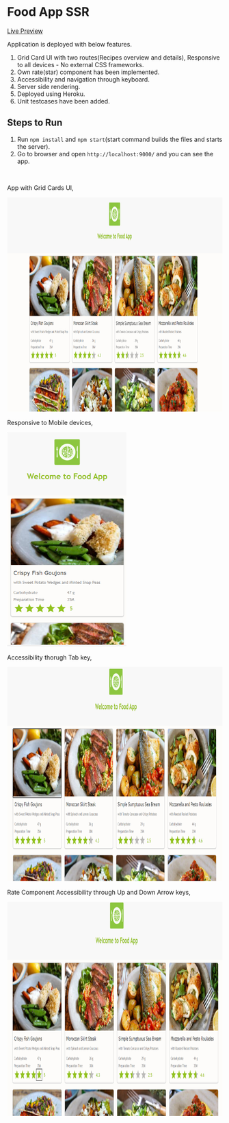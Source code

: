# Food App SSR

[Live Preview](https://polar-forest-31403.herokuapp.com/)

Application is deployed with below features.
  
  1. Grid Card UI with two routes(Recipes overview and details), Responsive to all devices - No external CSS frameworks.
  2. Own rate(star) component has been implemented.
  3. Accessibility and navigation through keyboard.
  4. Server side rendering.
  5. Deployed using Heroku.
  6. Unit testcases have been added.

## Steps to Run

1. Run `npm install` and `npm start`(start command builds the files and starts the server).
2. Go to browser and open `http://localhost:9000/` and you can see the app.

<br>

App with Grid Cards UI,

<img height="500" src="https://github.com/Sarath2013/Food-App-SSR/blob/main/images/app1.PNG" />

<br>

Responsive to Mobile devices,

<img height="500" src="https://github.com/Sarath2013/Food-App-SSR/blob/main/images/app2.PNG" />

<br>

Accessibility thorugh Tab key,

<img height="500" src="https://github.com/Sarath2013/Food-App-SSR/blob/main/images/access1.PNG" />

<br>

Rate Component Accessibility through Up and Down Arrow keys,

<img height="500" src="https://github.com/Sarath2013/Food-App-SSR/blob/main/images/access2.PNG" />